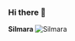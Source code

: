 ### Hi there 👋
**Silmara**
![Silmara]("C:\Users\silma\OneDrive\Fotos\shutterstock_1690467910.jpg")
<!--
**silmaraakizawa/silmaraakizawa** is a ✨ _special_ ✨ repository because its `README.md` (this file) appears on your GitHub profile.
Power BI
Python
[LinkedIn](www.linkedin.com/in/silmara-akizawa-)



-->
